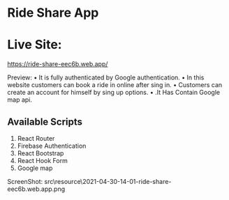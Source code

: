 # Ride Share App

# Live Site: 
https://ride-share-eec6b.web.app/


Preview:
•	It is fully authenticated by Google authentication.
•	In this website customers can book a ride in online after sing in.
•	Customers can create an account for himself by sing up options.
•	.It Has Contain Google map api.


## Available Scripts
1. React Router
2. Firebase Authentication
3. React Bootstrap
4. React Hook Form
5. Google map

ScreenShot:
src\resource\2021-04-30-14-01-ride-share-eec6b.web.app.png
